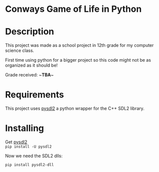 # Conways Game of Life in Python

# Description
This project was made as a school project in 12th grade for my computer science class.

First time using python for a bigger project so this code might not be as organized as it should be!

Grade received: ~**TBA**~
# Requirements
This project uses [pysdl2](https://pypi.org/project/PySDL2/) a python wrapper for the C++ SDL2 library.

# Installing
Get [pysdl2](https://pypi.org/project/PySDL2/) <br>
```pip install -U pysdl2``` <br>

Now we need the SDL2 dlls: <br>

```pip install pysdl2-dll```
